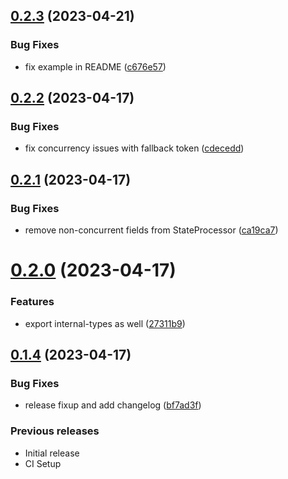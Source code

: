 ## [0.2.3](https://github.com/nknapp/baa-lexer/compare/v0.2.2...v0.2.3) (2023-04-21)

### Bug Fixes

- fix example in README ([c676e57](https://github.com/nknapp/baa-lexer/commit/c676e57a746ad6c9b55c4fe805925b21830479e6))

## [0.2.2](https://github.com/nknapp/baa-lexer/compare/v0.2.1...v0.2.2) (2023-04-17)

### Bug Fixes

- fix concurrency issues with fallback token ([cdecedd](https://github.com/nknapp/baa-lexer/commit/cdecedd2e674dfb7e9c3741194465463cbbb37a6))

## [0.2.1](https://github.com/nknapp/baa-lexer/compare/v0.2.0...v0.2.1) (2023-04-17)

### Bug Fixes

- remove non-concurrent fields from StateProcessor ([ca19ca7](https://github.com/nknapp/baa-lexer/commit/ca19ca78def23f02a9f569795d0a9fe53ca4d178))

# [0.2.0](https://github.com/nknapp/baa-lexer/compare/v0.1.4...v0.2.0) (2023-04-17)

### Features

- export internal-types as well ([27311b9](https://github.com/nknapp/baa-lexer/commit/27311b9247dd1c20c4a75877b3c818c470b2de5d))

## [0.1.4](https://github.com/nknapp/baa-lexer/compare/v0.1.3...v0.1.4) (2023-04-17)

### Bug Fixes

- release fixup and add changelog ([bf7ad3f](https://github.com/nknapp/baa-lexer/commit/bf7ad3f21051da560fb42ce9a1b5adeb3e33a8ec))

### Previous releases

- Initial release
- CI Setup
